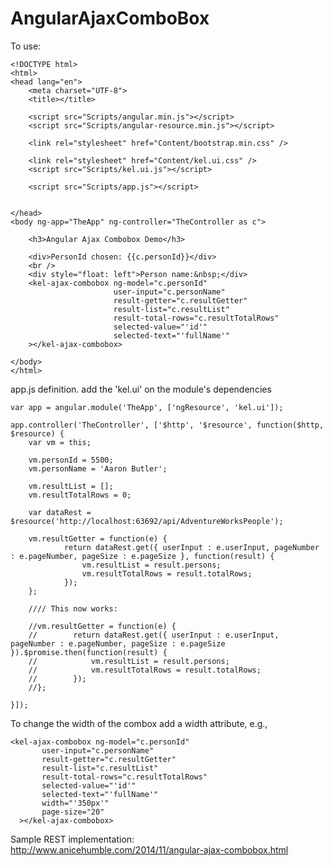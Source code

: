 AngularAjaxComboBox
===================
  
To use:

    <!DOCTYPE html>
    <html>
    <head lang="en">
        <meta charset="UTF-8">
        <title></title>
      
        <script src="Scripts/angular.min.js"></script>
        <script src="Scripts/angular-resource.min.js"></script>
      
        <link rel="stylesheet" href="Content/bootstrap.min.css" />
      
        <link rel="stylesheet" href="Content/kel.ui.css" />
        <script src="Scripts/kel.ui.js"></script>
      
        <script src="Scripts/app.js"></script>
      
      
    </head>
    <body ng-app="TheApp" ng-controller="TheController as c">
      
        <h3>Angular Ajax Combobox Demo</h3>
      
        <div>PersonId chosen: {{c.personId}}</div>
        <br />
        <div style="float: left">Person name:&nbsp;</div>
        <kel-ajax-combobox ng-model="c.personId"
                           user-input="c.personName"
                           result-getter="c.resultGetter"
                           result-list="c.resultList"
                           result-total-rows="c.resultTotalRows"
                           selected-value="'id'"
                           selected-text="'fullName'"
        ></kel-ajax-combobox>
      
    </body>
    </html>
  
app.js definition. add the 'kel.ui' on the module's dependencies

    var app = angular.module('TheApp', ['ngResource', 'kel.ui']);
  
    app.controller('TheController', ['$http', '$resource', function($http, $resource) {
        var vm = this;

        vm.personId = 5500;
        vm.personName = 'Aaron Butler';

        vm.resultList = [];
        vm.resultTotalRows = 0;
    
        var dataRest = $resource('http://localhost:63692/api/AdventureWorksPeople');
    
        vm.resultGetter = function(e) {
                return dataRest.get({ userInput : e.userInput, pageNumber : e.pageNumber, pageSize : e.pageSize }, function(result) {
                    vm.resultList = result.persons;
                    vm.resultTotalRows = result.totalRows;
                });
        };

        //// This now works:

        //vm.resultGetter = function(e) {
        //        return dataRest.get({ userInput : e.userInput, pageNumber : e.pageNumber, pageSize : e.pageSize }).$promise.then(function(result) {
        //            vm.resultList = result.persons;
        //            vm.resultTotalRows = result.totalRows;
        //        });
        //};
    
    }]);  
  
To change the width of the combox add a width attribute, e.g.,

    <kel-ajax-combobox ng-model="c.personId"
           user-input="c.personName"
           result-getter="c.resultGetter"
           result-list="c.resultList"
           result-total-rows="c.resultTotalRows"
           selected-value="'id'"
           selected-text="'fullName'"
           width="'350px'"
           page-size="20"
      ></kel-ajax-combobox>


Sample REST implementation: http://www.anicehumble.com/2014/11/angular-ajax-combobox.html
